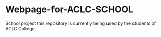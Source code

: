 # Webpage-for-ACLC-SCHOOL
School project 
this repository is currently being used by the students of ACLC College.

